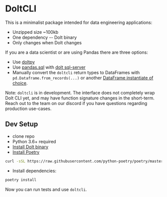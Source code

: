 # DoltCLI

This is a minimalist package intended for data engineering applications:

- Unzipped size ~100kb
- One dependency -- Dolt binary
- Only changes when Dolt changes

If you are a data scientist or are using Pandas there are three options:
- Use [doltpy](https://github.com/dolthub/doltpy)
- Use [pandas.sql](https://pandas.pydata.org/docs/reference/api/pandas.DataFrame.to_sql.html)
  with [dolt
  sql-server](https://docs.dolthub.com/interfaces/cli#dolt-sql-server)
- Manually convert the `doltcli` return types to DataFrames with
  `pd.Dataframe.from_records(...)` or another [DataFrame instantiate of
  choice](https://pandas.pydata.org/pandas-docs/version/0.18.1/generated/pandas.DataFrame.html).

Note: `doltcli` is in development. The interface does not
completely wrap Dolt CLI yet, and may have function signature changes in
the short-term. Reach out to the team on our discord if you have
questions regarding production use-cases.

## Dev Setup

- clone repo
- Python 3.6+ required
- [Install Dolt binary](https://docs.dolthub.com/introduction/installation)
- [Install Poetry](https://python-poetry.org/docs/#installation)
```bash
curl -sSL https://raw.githubusercontent.com/python-poetry/poetry/master/get-poetry.py | python -
```
 - Install dependencies:
```bash
poetry install
```

Now you can run tests and use `doltcli`.
